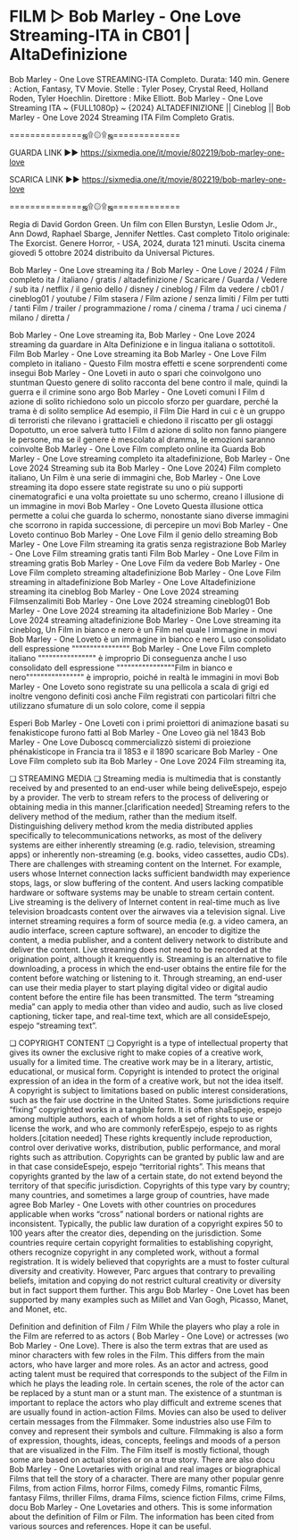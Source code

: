 # FILM ▷ Bob Marley - One Love Streaming-ITA in CB01 | AltaDefinizione
Bob Marley - One Love STREAMING-ITA Completo. Durata: 140 min. Genere : Action, Fantasy, TV Movie. Stelle : Tyler Posey, Crystal Reed, Holland Roden, Tyler Hoechlin. Direttore : Mike Elliott. Bob Marley - One Love Streaming ITA ~ {FULL1080p} ~ {2024} ALTADEFINIZIONE || Cineblog || Bob Marley - One Love 2024 Streaming ITA Film Completo Gratis.

==============ஜ۩۞۩ஜ=============

GUARDA LINK ►► https://sixmedia.one/it/movie/802219/bob-marley-one-love

SCARICA LINK ►► https://sixmedia.one/it/movie/802219/bob-marley-one-love

==============ஜ۩۞۩ஜ=============


Regia di David Gordon Green. Un film con Ellen Burstyn, Leslie Odom Jr., Ann Dowd, Raphael Sbarge, Jennifer Nettles. Cast completo Titolo originale: The Exorcist. Genere Horror, - USA, 2024, durata 121 minuti. Uscita cinema giovedì 5 ottobre 2024 distribuito da Universal Pictures.

Bob Marley - One Love streaming ita / Bob Marley - One Love / 2024 / Film completo ita / italiano / gratis / altadefinizione / Scaricare / Guarda / Vedere / sub ita / netflix / il genio dello / disney / cineblog / Film da vedere / cb01 / cineblog01 / youtube / Film stasera / Film azione / senza limiti / Film per tutti / tanti Film / trailer / programmazione / roma / cinema / trama / uci cinema / milano / diretta /

Bob Marley - One Love streaming ita, Bob Marley - One Love 2024 streaming da guardare in Alta Definizione e in lingua italiana o sottotitoli. Film Bob Marley - One Love streaming ita Bob Marley - One Love Film completo in italiano - Questo Film mostra effetti e scene sorprendenti come insegui Bob Marley - One Loveti in auto o spari che coinvolgono uno stuntman Questo genere di solito racconta del bene contro il male, quindi la guerra e il crimine sono argo Bob Marley - One Loveti comuni I Film d azione di solito richiedono solo un piccolo sforzo per guardare, perché la trama è di solito semplice Ad esempio, il Film Die Hard in cui c è un gruppo di terroristi che rilevano i grattacieli e chiedono il riscatto per gli ostaggi Dopotutto, un eroe salverà tutto I Film d azione di solito non fanno piangere le persone, ma se il genere è mescolato al dramma, le emozioni saranno coinvolte Bob Marley - One Love Film completo online ita Guarda Bob Marley - One Love streaming completo ita altadefinizione, Bob Marley - One Love 2024 Streaming sub ita Bob Marley - One Love 2024) Film completo italiano, Un Film è una serie di immagini che, Bob Marley - One Love streaming ita dopo essere state registrate su uno o più supporti cinematografici e una volta proiettate su uno schermo, creano l illusione di un immagine in movi Bob Marley - One Loveto Questa illusione ottica permette a colui che guarda lo schermo, nonostante siano diverse immagini che scorrono in rapida successione, di percepire un movi Bob Marley - One Loveto continuo Bob Marley - One Love Film il genio dello streaming Bob Marley - One Love Film streaming ita gratis senza registrazione Bob Marley - One Love Film streaming gratis tanti Film Bob Marley - One Love Film in streaming gratis Bob Marley - One Love Film da vedere Bob Marley - One Love Film completo streaming altadefinizione Bob Marley - One Love Film streaming in altadefinizione Bob Marley - One Love Altadefinizione streaming ita cineblog Bob Marley - One Love 2024 streaming Filmsenzalimiti Bob Marley - One Love 2024 streaming cineblog01 Bob Marley - One Love 2024 streaming ita altadefinizione Bob Marley - One Love 2024 streaming altadefinizione Bob Marley - One Love streaming ita cineblog, Un Film in bianco e nero è un Film nel quale l immagine in movi Bob Marley - One Loveto è un immagine in bianco e nero L uso consolidato dell espressione """""""""""""""" Bob Marley - One Love Film completo italiano """""""""""""""" è improprio Di conseguenza anche l uso consolidato dell espressione """"""""""""""""Film in bianco e nero"""""""""""""""" è improprio, poiché in realtà le immagini in movi Bob Marley - One Loveto sono registrate su una pellicola a scala di grigi ed inoltre vengono definiti così anche Film registrati con particolari filtri che utilizzano sfumature di un solo colore, come il seppia

Esperi Bob Marley - One Loveti con i primi proiettori di animazione basati su fenakisticope furono fatti al Bob Marley - One Loveo già nel 1843 Bob Marley - One Love Duboscq commercializzò sistemi di proiezione phénakisticope in Francia tra il 1853 e il 1890 scaricare Bob Marley - One Love Film completo sub ita Bob Marley - One Love 2024 Film streaming ita,

❏ STREAMING MEDIA ❏ Streaming media is multimedia that is constantly received by and presented to an end-user while being deliveEspejo, espejo by a provider. The verb to stream refers to the process of delivering or obtaining media in this manner.[clarification needed] Streaming refers to the delivery method of the medium, rather than the medium itself. Distinguishing delivery method krom the media distributed applies specifically to telecommunications networks, as most of the delivery systems are either inherently streaming (e.g. radio, television, streaming apps) or inherently non-streaming (e.g. books, video cassettes, audio CDs). There are challenges with streaming content on the Internet. For example, users whose Internet connection lacks sufficient bandwidth may experience stops, lags, or slow buffering of the content. And users lacking compatible hardware or software systems may be unable to stream certain content. Live streaming is the delivery of Internet content in real-time much as live television broadcasts content over the airwaves via a television signal. Live internet streaming requires a form of source media (e.g. a video camera, an audio interface, screen capture software), an encoder to digitize the content, a media publisher, and a content delivery network to distribute and deliver the content. Live streaming does not need to be recorded at the origination point, although it krequently is. Streaming is an alternative to file downloading, a process in which the end-user obtains the entire file for the content before watching or listening to it. Through streaming, an end-user can use their media player to start playing digital video or digital audio content before the entire file has been transmitted. The term “streaming media” can apply to media other than video and audio, such as live closed captioning, ticker tape, and real-time text, which are all consideEspejo, espejo “streaming text”.

❏ COPYRIGHT CONTENT ❏ Copyright is a type of intellectual property that gives its owner the exclusive right to make copies of a creative work, usually for a limited time. The creative work may be in a literary, artistic, educational, or musical form. Copyright is intended to protect the original expression of an idea in the form of a creative work, but not the idea itself. A copyright is subject to limitations based on public interest considerations, such as the fair use doctrine in the United States. Some jurisdictions require “fixing” copyrighted works in a tangible form. It is often shaEspejo, espejo among multiple authors, each of whom holds a set of rights to use or license the work, and who are commonly referEspejo, espejo to as rights holders.[citation needed] These rights krequently include reproduction, control over derivative works, distribution, public performance, and moral rights such as attribution. Copyrights can be granted by public law and are in that case consideEspejo, espejo “territorial rights”. This means that copyrights granted by the law of a certain state, do not extend beyond the territory of that specific jurisdiction. Copyrights of this type vary by country; many countries, and sometimes a large group of countries, have made agree Bob Marley - One Lovets with other countries on procedures applicable when works “cross” national borders or national rights are inconsistent. Typically, the public law duration of a copyright expires 50 to 100 years after the creator dies, depending on the jurisdiction. Some countries require certain copyright formalities to establishing copyright, others recognize copyright in any completed work, without a formal registration. It is widely believed that copyrights are a must to foster cultural diversity and creativity. However, Parc argues that contrary to prevailing beliefs, imitation and copying do not restrict cultural creativity or diversity but in fact support them further. This argu Bob Marley - One Lovet has been supported by many examples such as Millet and Van Gogh, Picasso, Manet, and Monet, etc.

Definition and definition of Film / Film While the players who play a role in the Film are referred to as actors ( Bob Marley - One Love) or actresses (wo Bob Marley - One Love). There is also the term extras that are used as minor characters with few roles in the Film. This differs from the main actors, who have larger and more roles. As an actor and actress, good acting talent must be required that corresponds to the subject of the Film in which he plays the leading role. In certain scenes, the role of the actor can be replaced by a stunt man or a stunt man. The existence of a stuntman is important to replace the actors who play difficult and extreme scenes that are usually found in action-action Films. Movies can also be used to deliver certain messages from the Filmmaker. Some industries also use Film to convey and represent their symbols and culture. Filmmaking is also a form of expression, thoughts, ideas, concepts, feelings and moods of a person that are visualized in the Film. The Film itself is mostly fictional, though some are based on actual stories or on a true story. There are also docu Bob Marley - One Lovetaries with original and real images or biographical Films that tell the story of a character. There are many other popular genre Films, from action Films, horror Films, comedy Films, romantic Films, fantasy Films, thriller Films, drama Films, science fiction Films, crime Films, docu Bob Marley - One Lovetaries and others. This is some information about the definition of Film or Film. The information has been cited from various sources and references. Hope it can be useful.
